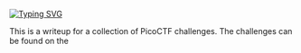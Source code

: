 [![Typing SVG](https://readme-typing-svg.herokuapp.com?font=Fira+Code&size=30&duration=3000&pause=750&color=F73333&width=435&lines=picoCTF+Write+ups+%3C3)](https://git.io/typing-svg)

<p1 align="center">
  This is a writeup for a collection of PicoCTF challenges. The challenges can be found on the
  </p1>
